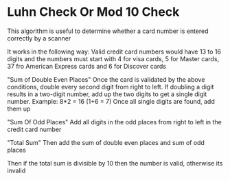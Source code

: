# Luhn Check Or Mod 10 Check
This algorithm is useful to determine whether a card number
is entered correctly by a scanner

It works in the following way:
Valid credit card numbers would have 13 to 16 digits and the numbers must start with
4 for visa cards, 5 for Master cards, 37 fro American Express cards and
6 for Discover cards

 "Sum of Double Even Places"
Once the card is validated by the above conditions, double every second digit from 
right to left. If doubling a digit results in a two-digit number, add up the two digits
to get a single digit number. Example: 8*2 = 16 (1+6 = 7)
Once all single digits are found, add them up

 "Sum Of Odd Places"
Add all digits in the odd places from right to left in the credit card number

 "Total Sum"
Then add the sum of double even places and sum of odd places

Then if the total sum is divisible by 10 then the number is valid, otherwise
its invalid
